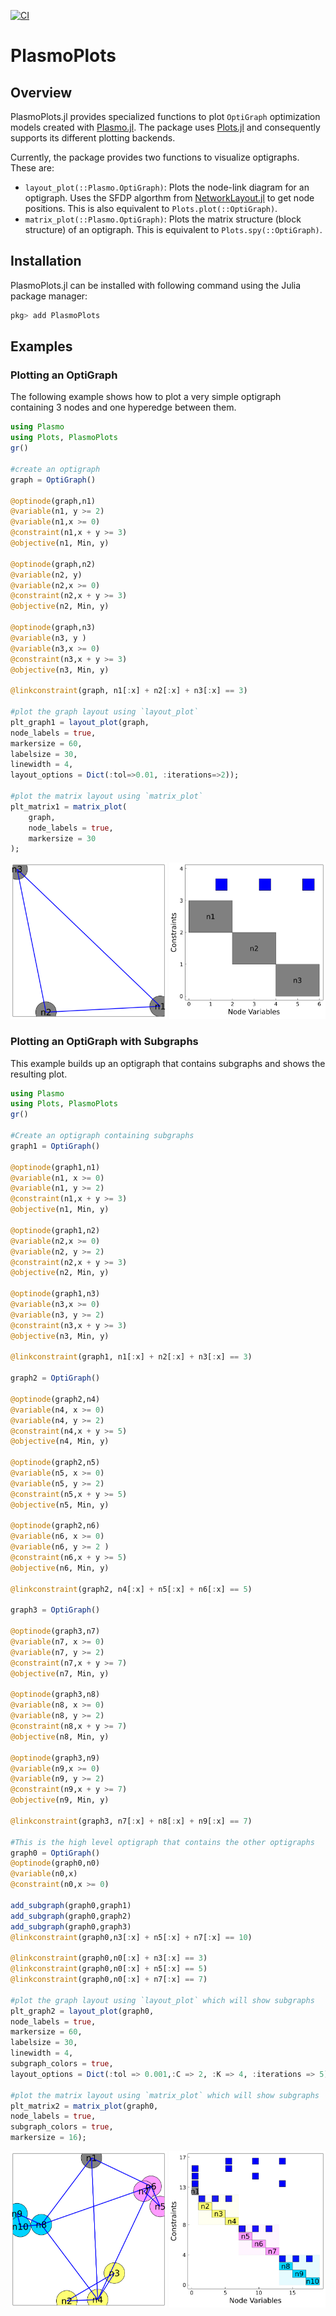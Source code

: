 [![CI](https://github.com/plasmo-dev/PlasmoPlots.jl/workflows/CI/badge.svg)](https://github.com/plasmo-dev/PlasmoPlots.jl/actions)

# PlasmoPlots

## Overview
PlasmoPlots.jl provides specialized functions to plot `OptiGraph` optimization models created with [Plasmo.jl](https://github.com/plasmo-dev/Plasmo.jl).
The package uses [Plots.jl](https://github.com/JuliaPlots/Plots.jl) and consequently supports its different plotting backends.

Currently, the package provides two functions to visualize optigraphs.  These are:
- `layout_plot(::Plasmo.OptiGraph)`: Plots the node-link diagram for an optigraph. Uses the SFDP algorthm from [NetworkLayout.jl](https://github.com/JuliaGraphs/NetworkLayout.jl) to get node positions. This is also equivalent to `Plots.plot(::OptiGraph)`.
- `matrix_plot(::Plasmo.OptiGraph)`: Plots the matrix structure (block structure) of an optigraph.  This is equivalent to `Plots.spy(::OptiGraph)`.

## Installation
PlasmoPlots.jl can be installed with following command using the Julia package manager:

```julia
pkg> add PlasmoPlots
```

## Examples

### Plotting an OptiGraph

The following example shows how to plot a very simple optigraph containing 3 nodes and one hyperedge between them.
```julia
using Plasmo
using Plots, PlasmoPlots
gr()

#create an optigraph
graph = OptiGraph()

@optinode(graph,n1)
@variable(n1, y >= 2)
@variable(n1,x >= 0)
@constraint(n1,x + y >= 3)
@objective(n1, Min, y)

@optinode(graph,n2)
@variable(n2, y)
@variable(n2,x >= 0)
@constraint(n2,x + y >= 3)
@objective(n2, Min, y)

@optinode(graph,n3)
@variable(n3, y )
@variable(n3,x >= 0)
@constraint(n3,x + y >= 3)
@objective(n3, Min, y)

@linkconstraint(graph, n1[:x] + n2[:x] + n3[:x] == 3)

#plot the graph layout using `layout_plot`
plt_graph1 = layout_plot(graph,
node_labels = true,
markersize = 60,
labelsize = 30,
linewidth = 4,
layout_options = Dict(:tol=>0.01, :iterations=>2));

#plot the matrix layout using `matrix_plot`
plt_matrix1 = matrix_plot(
    graph,
    node_labels = true,
    markersize = 30
);
```

<img src="assets/simple_plot_layout.png" width="250" height="250">  <img src="assets/simple_matrix_layout.png" width="250" height="250">


### Plotting an OptiGraph with Subgraphs
This example builds up an optigraph that contains subgraphs and shows the resulting plot.
```julia
using Plasmo
using Plots, PlasmoPlots
gr()

#Create an optigraph containing subgraphs
graph1 = OptiGraph()

@optinode(graph1,n1)
@variable(n1, x >= 0)
@variable(n1, y >= 2)
@constraint(n1,x + y >= 3)
@objective(n1, Min, y)

@optinode(graph1,n2)
@variable(n2,x >= 0)
@variable(n2, y >= 2)
@constraint(n2,x + y >= 3)
@objective(n2, Min, y)

@optinode(graph1,n3)
@variable(n3,x >= 0)
@variable(n3, y >= 2)
@constraint(n3,x + y >= 3)
@objective(n3, Min, y)

@linkconstraint(graph1, n1[:x] + n2[:x] + n3[:x] == 3)

graph2 = OptiGraph()

@optinode(graph2,n4)
@variable(n4, x >= 0)
@variable(n4, y >= 2)
@constraint(n4,x + y >= 5)
@objective(n4, Min, y)

@optinode(graph2,n5)
@variable(n5, x >= 0)
@variable(n5, y >= 2)
@constraint(n5,x + y >= 5)
@objective(n5, Min, y)

@optinode(graph2,n6)
@variable(n6, x >= 0)
@variable(n6, y >= 2 )
@constraint(n6,x + y >= 5)
@objective(n6, Min, y)

@linkconstraint(graph2, n4[:x] + n5[:x] + n6[:x] == 5)

graph3 = OptiGraph()

@optinode(graph3,n7)
@variable(n7, x >= 0)
@variable(n7, y >= 2)
@constraint(n7,x + y >= 7)
@objective(n7, Min, y)

@optinode(graph3,n8)
@variable(n8, x >= 0)
@variable(n8, y >= 2)
@constraint(n8,x + y >= 7)
@objective(n8, Min, y)

@optinode(graph3,n9)
@variable(n9,x >= 0)
@variable(n9, y >= 2)
@constraint(n9,x + y >= 7)
@objective(n9, Min, y)

@linkconstraint(graph3, n7[:x] + n8[:x] + n9[:x] == 7)

#This is the high level optigraph that contains the other optigraphs
graph0 = OptiGraph()
@optinode(graph0,n0)
@variable(n0,x)
@constraint(n0,x >= 0)

add_subgraph(graph0,graph1)
add_subgraph(graph0,graph2)
add_subgraph(graph0,graph3)
@linkconstraint(graph0,n3[:x] + n5[:x] + n7[:x] == 10)

@linkconstraint(graph0,n0[:x] + n3[:x] == 3)
@linkconstraint(graph0,n0[:x] + n5[:x] == 5)
@linkconstraint(graph0,n0[:x] + n7[:x] == 7)

#plot the graph layout using `layout_plot` which will show subgraphs
plt_graph2 = layout_plot(graph0,
node_labels = true,
markersize = 60,
labelsize = 30,
linewidth = 4,
subgraph_colors = true,
layout_options = Dict(:tol => 0.001,:C => 2, :K => 4, :iterations => 5));

#plot the matrix layout using `matrix_plot` which will show subgraphs
plt_matrix2 = matrix_plot(graph0,
node_labels = true,
subgraph_colors = true,
markersize = 16);
```
<img src="assets/subgraph_plot_layout.png" width="250" height="250">  <img src="assets/subgraph_matrix_layout.png" width="250" height="250">
